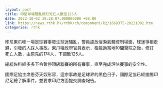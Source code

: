 ```yaml
---
layout: post
title: 印尼球場騷亂修訂死亡人數至125人
date: 2022-10-02 19:28:07.000000000 +08:00
link: https://news.rthk.hk/rthk/ch/component/k2/1669375-20221002.htm
categories: rthk
---
```


印尼東爪哇一場足球賽事發生球迷騷亂，警員施放催淚氣體控制場面，球迷爭相走避，引發的人踩人事故。東爪哇政府官員表示，檢視過當地10間醫院之後，修訂死亡人數，由原先的174人，下調致125人。

總統佐科維多多下令暫停頂級聯賽的所有賽事，直至完成評估賽事的安全性。

國際足協主席恩芬天奴形容，這宗事故是足球界的黑色日子，國際足協已經接觸印尼足總了解事件，並要求印尼方面提交調查報告。
